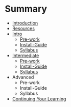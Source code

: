 # Summary

* [Introduction](README.md)
* [Resources](resources.md)
* [Intro](intro.md)
   * [Pre-work](Intro-pre-work.md)
   * [Install-Guide](intro-install-guide.md)
   * [Syllabus](intro-syllabus.md)
* [Intermediate](intermediate.md)
   * [Pre-work](pre-work.md)
   * [Install-Guide](install-guide.md)
   * [Syllabus](syllabus.md)
* Advanced
   * Pre-work
   * Install-Guide
   * Syllabus
* [Continuing Your Learning](continuing_your_learning.md)


